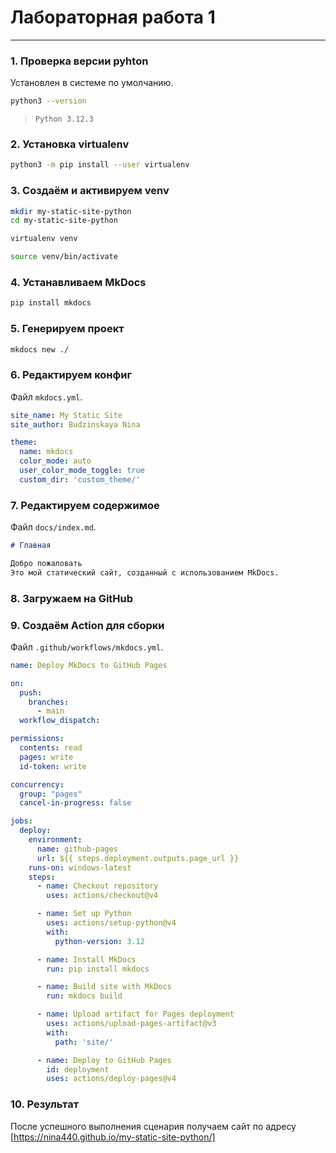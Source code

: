 # Лабораторная работа 1

---

### 1. Проверка версии pyhton

Установлен в системе по умолчанию.

```bash
python3 --version
```

> `Python 3.12.3`

### 2. Установка virtualenv

```bash
python3 -m pip install --user virtualenv
```

### 3. Создаём и активируем venv

``` bash
mkdir my-static-site-python
cd my-static-site-python
```

```bash
virtualenv venv
```

```bash
source venv/bin/activate
```

### 4. Устанавливаем MkDocs

```bash
pip install mkdocs
```

### 5. Генерируем проект

```bash
mkdocs new ./
```

### 6. Редактируем конфиг

Файл `mkdocs.yml`.

```yml
site_name: My Static Site
site_author: Budzinskaya Nina

theme:
  name: mkdocs
  color_mode: auto
  user_color_mode_toggle: true
  custom_dir: 'custom_theme/'
```

### 7. Редактируем содержимое

Файл `docs/index.md`.

```md
# Главная

Добро пожаловать
Это мой статический сайт, созданный с использованием MkDocs.

```

### 8. Загружаем на GitHub

### 9. Создаём Action для сборки

Файл `.github/workflows/mkdocs.yml`.

```yml
name: Deploy MkDocs to GitHub Pages

on:
  push:
    branches:
      - main
  workflow_dispatch:

permissions:
  contents: read
  pages: write
  id-token: write

concurrency:
  group: "pages"
  cancel-in-progress: false

jobs:
  deploy:
    environment:
      name: github-pages
      url: ${{ steps.deployment.outputs.page_url }}
    runs-on: windows-latest
    steps:
      - name: Checkout repository
        uses: actions/checkout@v4

      - name: Set up Python
        uses: actions/setup-python@v4
        with:
          python-version: 3.12

      - name: Install MkDocs
        run: pip install mkdocs

      - name: Build site with MkDocs
        run: mkdocs build

      - name: Upload artifact for Pages deployment
        uses: actions/upload-pages-artifact@v3
        with:
          path: 'site/'

      - name: Deploy to GitHub Pages
        id: deployment
        uses: actions/deploy-pages@v4
```

### 10. Результат

После успешного выполнения сценария получаем сайт по адресу [https://nina440.github.io/my-static-site-python/]